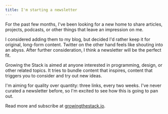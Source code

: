 ```yaml
---
title: I'm starting a newsletter
---
```

For the past few months, I've been looking for a new home to share articles, projects, podcasts, or other things that leave an impression on me.

I considered adding them to my blog, but decided I'd rather keep it for original, long-form content. Twitter on the other hand feels like shouting into an abyss. After further consideration, I think a newsletter will be the perfect fit.

Growing the Stack is aimed at anyone interested in programming, design, or other related topics. It tries to bundle content that inspires, content that triggers you to consider and try out new ideas.

I'm aiming for quality over quantity: three links, every two weeks. I've never curated a newsletter before, so I'm excited to see how this is going to pan out.

Read more and subscribe at [growingthestack.io](growingthestack.io).
